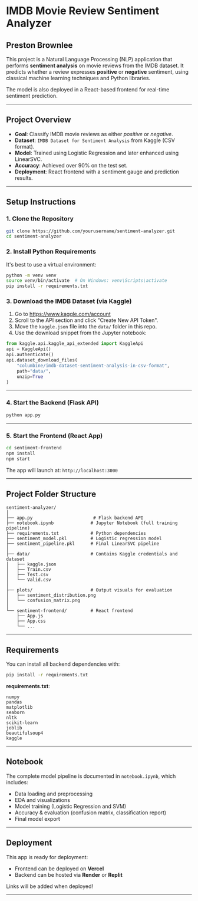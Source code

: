# IMDB Movie Review Sentiment Analyzer
## Preston Brownlee

This project is a Natural Language Processing (NLP) application that performs **sentiment analysis** on movie reviews from the IMDB dataset. It predicts whether a review expresses **positive** or **negative** sentiment, using classical machine learning techniques and Python libraries.

The model is also deployed in a React-based frontend for real-time sentiment prediction.

---

## Project Overview

- **Goal**: Classify IMDB movie reviews as either *positive* or *negative*.
- **Dataset**: `IMDB Dataset for Sentiment Analysis` from Kaggle (CSV format).
- **Model**: Trained using Logistic Regression and later enhanced using LinearSVC.
- **Accuracy**: Achieved over 90% on the test set.
- **Deployment**: React frontend with a sentiment gauge and prediction results.

---

## Setup Instructions

### 1. Clone the Repository

```bash
git clone https://github.com/yourusername/sentiment-analyzer.git
cd sentiment-analyzer
```

### 2. Install Python Requirements

It's best to use a virtual environment:

```bash
python -m venv venv
source venv/bin/activate  # On Windows: venv\Scripts\activate
pip install -r requirements.txt
```

### 3. Download the IMDB Dataset (via Kaggle)

1. Go to https://www.kaggle.com/account
2. Scroll to the API section and click "Create New API Token".
3. Move the `kaggle.json` file into the `data/` folder in this repo.
4. Use the download snippet from the Jupyter notebook:

```python
from kaggle.api.kaggle_api_extended import KaggleApi
api = KaggleApi()
api.authenticate()
api.dataset_download_files(
    "columbine/imdb-dataset-sentiment-analysis-in-csv-format",
    path="data/",
    unzip=True
)
```

---

### 4. Start the Backend (Flask API)

```bash
python app.py
```

---

### 5. Start the Frontend (React App)

```bash
cd sentiment-frontend
npm install
npm start
```

The app will launch at: `http://localhost:3000`

---

## Project Folder Structure

```
sentiment-analyzer/
│
├── app.py                       # Flask backend API
├── notebook.ipynb              # Jupyter Notebook (full training pipeline)
├── requirements.txt            # Python dependencies
├── sentiment_model.pkl         # Logistic regression model
├── sentiment_pipeline.pkl      # Final LinearSVC pipeline
│
├── data/                       # Contains Kaggle credentials and dataset
│   ├── kaggle.json
│   ├── Train.csv
│   ├── Test.csv
│   └── Valid.csv
│
├── plots/                      # Output visuals for evaluation
│   ├── sentiment_distribution.png
│   └── confusion_matrix.png
│
└── sentiment-frontend/         # React frontend
    ├── App.js
    ├── App.css
    └── ...
```

---

## Requirements

You can install all backend dependencies with:

```bash
pip install -r requirements.txt
```

**requirements.txt**:

```
numpy
pandas
matplotlib
seaborn
nltk
scikit-learn
joblib
beautifulsoup4
kaggle
```

---

## Notebook

The complete model pipeline is documented in `notebook.ipynb`, which includes:
- Data loading and preprocessing
- EDA and visualizations
- Model training (Logistic Regression and SVM)
- Accuracy & evaluation (confusion matrix, classification report)
- Final model export

---

## Deployment

This app is ready for deployment:
- Frontend can be deployed on **Vercel**
- Backend can be hosted via **Render** or **Replit**

Links will be added when deployed!

---
